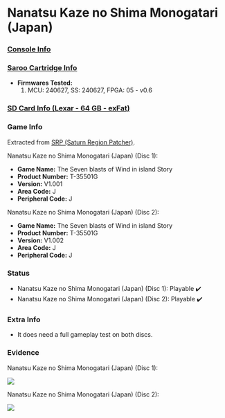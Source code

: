 # Nanatsu Kaze no Shima Monogatari (Japan)

### [Console Info](../../../../Info/Consoles/VA13/README.md)

### [Saroo Cartridge Info](../../../../Info/Cartridges/RetroGameParadiseStore/1.32F/README.md)

- <b>Firmwares Tested:</b>
  1. MCU: 240627, SS: 240627, FPGA: 05 - v0.6

### [SD Card Info (Lexar - 64 GB - exFat)](../../../../Info/SdCards/Lexar/64GB/exfat/README.md)

### Game Info

Extracted from [SRP (Saturn Region Patcher)](https://segaxtreme.net/resources/saturn-region-patcher.81/download).

Nanatsu Kaze no Shima Monogatari (Japan) (Disc 1):

- <b>Game Name:</b> The Seven blasts of Wind in island Story
- <b>Product Number:</b> T-35501G
- <b>Version:</b> V1.001
- <b>Area Code:</b> J
- <b>Peripheral Code:</b> J

Nanatsu Kaze no Shima Monogatari (Japan) (Disc 2):

- <b>Game Name:</b> The Seven blasts of Wind in island Story
- <b>Product Number:</b> T-35501G
- <b>Version:</b> V1.002
- <b>Area Code:</b> J
- <b>Peripheral Code:</b> J

### Status

- Nanatsu Kaze no Shima Monogatari (Japan) (Disc 1): Playable :heavy_check_mark:
- Nanatsu Kaze no Shima Monogatari (Japan) (Disc 2): Playable :heavy_check_mark:

### Extra Info

- It does need a full gameplay test on both discs.

### Evidence

Nanatsu Kaze no Shima Monogatari (Japan) (Disc 1):

[![](https://img.youtube.com/vi/wdJ28EfouHg/0.jpg)](https://www.youtube.com/watch?v=wdJ28EfouHg)

Nanatsu Kaze no Shima Monogatari (Japan) (Disc 2):

[![](https://img.youtube.com/vi/ENQwT_CqqG0/0.jpg)](https://www.youtube.com/watch?v=ENQwT_CqqG0)
